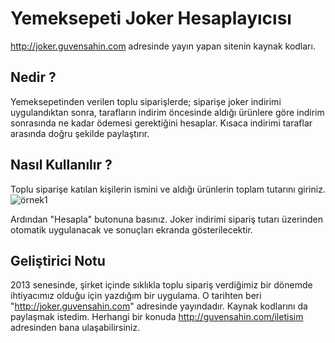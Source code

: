 # Yemeksepeti Joker Hesaplayıcısı
http://joker.guvensahin.com adresinde yayın yapan sitenin kaynak kodları.

## Nedir ?
Yemeksepetinden verilen toplu siparişlerde; siparişe joker indirimi uygulandıktan sonra, tarafların indirim öncesinde aldığı ürünlere göre indirim sonrasında ne kadar ödemesi gerektiğini hesaplar. 
Kısaca indirimi taraflar arasında doğru şekilde paylaştırır.



## Nasıl Kullanılır ?
Toplu siparişe katılan kişilerin ismini ve aldığı ürünlerin toplam tutarını giriniz.
![örnek1](http://joker.guvensahin.com/inc/img/01.png)


Ardından "Hesapla" butonuna basınız. Joker indirimi sipariş tutarı üzerinden otomatik uygulanacak ve sonuçları ekranda gösterilecektir.



## Geliştirici Notu
2013 senesinde, şirket içinde sıklıkla toplu sipariş verdiğimiz bir dönemde ihtiyacımız olduğu için yazdığım bir uygulama. O tarihten beri "http://joker.guvensahin.com" adresinde yayındadır. Kaynak kodlarını da paylaşmak istedim. Herhangi bir konuda http://guvensahin.com/iletisim adresinden bana ulaşabilirsiniz.
